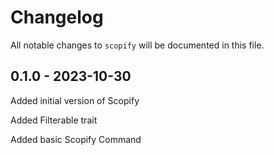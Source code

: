 # Changelog

All notable changes to `scopify` will be documented in this file.

## 0.1.0 - 2023-10-30
Added initial version of Scopify

Added Filterable trait

Added basic Scopify Command
